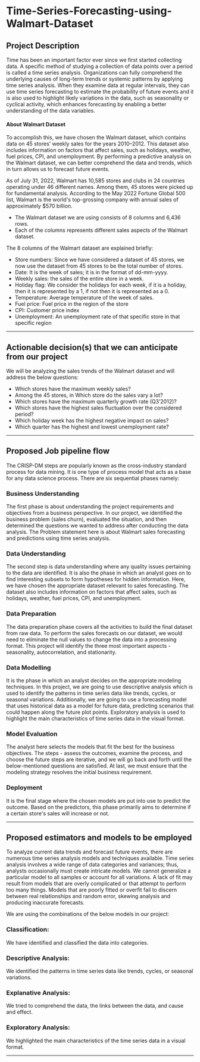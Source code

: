 # Time-Series-Forecasting-using-Walmart-Dataset

## Project Description

Time has been an important factor ever since we first started collecting data. A specific method of studying a collection of data points over a period is called a time series analysis. Organizations can fully comprehend the underlying causes of long-term trends or systemic patterns by applying time series analysis. When they examine data at regular intervals, they can use time series forecasting to estimate the probability of future events and it is also used to highlight likely variations in the data, such as seasonality or cyclical activity, which enhances forecasting by enabling a better understanding of the data variables. 

####  About Walmart Dataset
To accomplish this, we have chosen the Walmart dataset, which contains data on 45 stores’ weekly sales for the years 2010–2012. This dataset also includes information on factors that affect sales, such as holidays, weather, fuel prices, CPI, and unemployment. By performing a predictive analysis on the Walmart dataset, we can better comprehend the data and trends, which in turn allows us to forecast future events.

As of July 31, 2022, Walmart has 10,585 stores and clubs in 24 countries operating under 46 different names. Among them, 45 stores were picked up for fundamental analysis. According to the May 2022 Fortune Global 500 list, Walmart is the world's top-grossing company with annual sales of approximately $570 billion.

* The Walmart dataset we are using consists of 8 columns and 6,436 rows.
* Each of the columns represents different sales aspects of the Walmart dataset.

The 8 columns of the Walmart dataset are explained briefly: 

* Store numbers: Since we have considered a dataset of 45 stores, we now use the dataset from 45 stores to be the total number of stores.
* Date: It is the week of sales; it is in the format of dd-mm-yyyy.
* Weekly sales: the sales of the entire store in a week.
* Holiday flag: We consider the holidays for each week, if it is a holiday, then it is represented by a 1, if not then it is represented as a 0.
* Temperature: Average temperature of the week of sales.
* Fuel price: Fuel price in the region of the store
* CPI: Customer price index
* Unemployment: An unemployment rate of that specific store in that specific region 

___________________________________________________________________________________________________________________________________

## Actionable decision(s) that we can anticipate from our project

We will be analyzing the sales trends of the Walmart dataset and will address the below questions:

* Which stores have the maximum weekly sales?
* Among the 45 stores, in Which store do the sales vary a lot?
* Which stores have the maximum quarterly growth rate (Q3’2012)?
* Which stores have the highest sales fluctuation over the considered period?
* Which holiday week has the highest negative impact on sales?
* Which quarter has the highest and lowest unemployment rate?
_________________________________________________________________________________________________________________________________________

## Proposed Job pipeline flow

The CRISP-DM steps are popularly known as the cross-industry standard process for data mining. It is one type of process model that acts as a base for any data science process. There are six sequential phases namely:

### Business Understanding

The first phase is about understanding the project requirements and objectives from a business perspective. In our project, we identified the business problem (sales churn), evaluated the situation, and then determined the questions we wanted to address after conducting the data analysis. The Problem statement here is about Walmart sales forecasting and predictions using time series analysis.

### Data Understanding

The second step is data understanding where any quality issues pertaining to the data are identified. It is also the phase in which an analyst goes on to find interesting subsets to form hypotheses for hidden information. Here, we have chosen the appropriate dataset relevant to sales forecasting. The dataset also includes information on factors that affect sales, such as holidays, weather, fuel prices, CPI, and unemployment. 

### Data Preparation

The data preparation phase covers all the activities to build the final dataset from raw data. To perform the sales forecasts on our dataset, we would need to eliminate the null values to change the data into a processing format. This project will identify the three most important aspects - seasonality, autocorrelation, and stationarity.

### Data Modelling

It is the phase in which an analyst decides on the appropriate modeling techniques.  In this project, we are going to use descriptive analysis which is used to identify the patterns in time series data like trends, cycles, or seasonal variations. Additionally, we are going to use a forecasting model that uses historical data as a model for future data, predicting scenarios that could happen along the future plot points. Exploratory analysis is used to highlight the main characteristics of time series data in the visual format.

### Model Evaluation

The analyst here selects the models that fit the best for the business objectives. The steps - assess the outcomes, examine the process, and choose the future steps are iterative, and we will go back and forth until the below-mentioned questions are satisfied. At last, we must ensure that the modeling strategy resolves the initial business requirement.

### Deployment

It is the final stage where the chosen models are put into use to predict the outcome. Based on the predictors, this phase primarily aims to determine if a certain store's sales will increase or not.
_______________________________________________________________________________________________________________________________________

## Proposed estimators and models to be employed

To analyze current data trends and forecast future events, there are numerous time series analysis models and techniques available. Time series analysis involves a wide range of data categories and variances; thus, analysts occasionally must create intricate models. We cannot generalize a particular model to all samples or account for all variations. A lack of fit may result from models that are overly complicated or that attempt to perform too many things. Models that are poorly fitted or overfit fail to discern between real relationships and random error, skewing analysis and producing inaccurate forecasts.

We are using the combinations of the below models in our project:

### Classification: 
We have identified and classified the data into categories.

### Descriptive Analysis:
We identified the patterns in time series data like trends, cycles, or seasonal variations.

### Explanative Analysis: 
We tried to comprehend the data, the links between the data, and cause and effect.

### Exploratory Analysis: 
We highlighted the main characteristics of the time series data in a visual format.

_______________________________________________________________________________________________________________________________________


